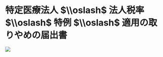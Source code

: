 # 特定医療法人 $\\oslash$ 法人税率 $\\oslash$ 特例 $\\oslash$ 適用の取りやめの届出書

![](https://www.nta.go.jp/tmp/b3c8c7b2-ab8b-456c-9a7e-9f6dab74815c/images/7a79e04f62a5932a6f8190ed66ca577b6969a81a691b7e9f4953324686bc48be.jpg)